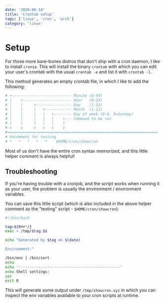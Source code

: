```yaml
---
date: '2020-06-14'
title: 'Crontab setup'
tags: ['linux', 'cron', 'arch']
category: 'linux'
---
```


# Setup

For those more bare-bones distros that don't ship with a cron daemon, I like to install `cronie`. This will install the binary `crontab` with which you can edit your user's crontab with the usual `crontab -e` and list it with `crontab -l`.

This method generates an empty crontab file, in which I like to add the following:

```bash
# +--------------------------- Minute (0-59)
# |    +---------------------- Hour   (0-23)
# |    |     +---------------- Day    (1-31)
# |    |     |   +------------ Month  (1-12)
# |    |     |   |   +-------- Day of week (0-6, 0=Sunday)
# |    |     |   |   |    +--- Command to be run
# |    |     |   |   |    |
# v    v     v   v   v    v
#====================================================================
# Uncomment for testing
# *   *   *   *   *    $HOME/cron/showcron
```

Most of us don't have the entire cron syntax memorized, and this little helper comment is always helpful!

## Troubleshooting

If you're having trouble with a cronjob, and the script works when running it as your user, the problem is usually the environment / environment variables.

You can save this little script (which is also included in the above helper comment as the "testing" script - `$HOME/cron/showcron`):

```bash
#!/bin/bash

tag=${0##*/}
exec > /tmp/$tag.$$

echo "Generated by $tag on $(date)

Environment:"

/bin/env | /bin/sort
echo
echo '----------------------------------------------'
echo Shell settings:
set
exit 0
```

This will generate some output under `/tmp/showcron.xyz` in which you can inspect the env variables available to your cron scripts at runtime. 

